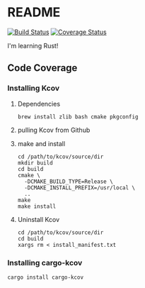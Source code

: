 README
===========

[![Build Status](https://travis-ci.org/redtankd/rust-test.svg?branch=master)](https://travis-ci.org/redtankd/rust-test) [![Coverage Status](https://coveralls.io/repos/github/redtankd/rust-test/badge.svg?branch=master)](https://coveralls.io/github/redtankd/rust-test?branch=master)

I'm learning Rust!

## Code Coverage

### Installing Kcov

1. Dependencies

    ```
    brew install zlib bash cmake pkgconfig
    ```

2. pulling Kcov from Github

3. make and install

    ```
    cd /path/to/kcov/source/dir
    mkdir build
    cd build
    cmake \
      -DCMAKE_BUILD_TYPE=Release \
      -DCMAKE_INSTALL_PREFIX=/usr/local \
      ..
    make
    make install
    ```

4. Uninstall Kcov

    ```
    cd /path/to/kcov/source/dir
    cd build
    xargs rm < install_manifest.txt
    ```

### Installing cargo-kcov

```
cargo install cargo-kcov
```